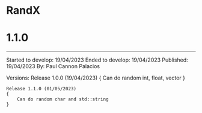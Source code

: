 # RandX
# 1.1.0

---

Started to develop: 19/04/2023
Ended to develop: 19/04/2023
Published: 19/04/2023
By: Paul Cannon Palacios


Versions:
	Release 1.0.0 (19/04/2023)
	{
		Can do random int, float, vector
	}

	Release 1.1.0 (01/05/2023)
	{
		Can do random char and std::string
	}

